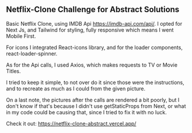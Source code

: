 

##  Netflix-Clone Challenge for  Abstract Solutions 

Basic Netflix Clone, using IMDB Api https://imdb-api.com/api/. I opted for Next Js, and Tailwind for styling, fully responsive which means I went Mobile First.

For icons I integrated React-icons library, and for the loader components, react-loader-spinner.

As for the Api calls, I used Axios, which makes requests to TV or Movie Titles.

I tried to keep it simple, to not over do it since those were the instructions, and to recreate as much as I could from the given picture.

On a last note, the pictures after the calls are rendered a bit poorly, but I don't know if that's because I didn't use getStaticProps from Next, or what in my code could be causing that, since I tried to fix it with no luck. 

Check it out: https://netflix-clone-abstract.vercel.app/
